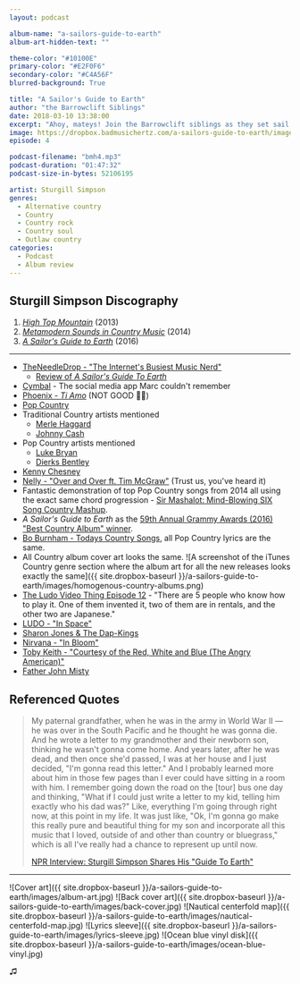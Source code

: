 ```yaml
---
layout: podcast

album-name: "a-sailors-guide-to-earth"
album-art-hidden-text: ""

theme-color: "#10100E"
primary-color: "#E2F0F6"
secondary-color: "#C4A56F"
blurred-background: True

title: "A Sailor's Guide to Earth"
author: "the Barrowclift Siblings"
date: 2018-03-10 13:38:00
excerpt: "Ahoy, mateys! Join the Barrowclift siblings as they set sail on life's great ocean with Sturgill Simpson's *A Sailor's Guide To Earth*."
image: https://dropbox.badmusichertz.com/a-sailors-guide-to-earth/images/podcast-art.jpg
episode: 4

podcast-filename: "bmh4.mp3"
podcast-duration: "01:47:32"
podcast-size-in-bytes: 52106195

artist: Sturgill Simpson
genres:
  - Alternative country
  - Country
  - Country rock
  - Country soul
  - Outlaw country
categories:
  - Podcast
  - Album review
---
```


## Sturgill Simpson Discography

1. [*High Top Mountain*](https://itunes.apple.com/us/album/high-top-mountain/657091881) (2013)
2. [*Metamodern Sounds in Country Music*](https://itunes.apple.com/us/album/metamodern-sounds-in-country-music/865795112) (2014)
3. [*A Sailor's Guide to Earth*](https://itunes.apple.com/us/album/a-sailors-guide-to-earth/1088518253) (2016)

-----------

* [TheNeedleDrop - "The Internet's Busiest Music Nerd"](http://www.theneedledrop.com)
	- [Review of *A Sailor's Guide To Earth*](https://www.youtube.com/watch?v=h_vuv0Oq6jQ)
* [Cymbal](https://cymbal.fm) - The social media app Marc couldn't remember
* [Phoenix - *Ti Amo*](https://itunes.apple.com/us/album/ti-amo/1228683729) (NOT GOOD 👎🏻)
* [Pop Country](https://en.wikipedia.org/wiki/Country_pop)
* Traditional Country artists mentioned
	- [Merle Haggard](https://itunes.apple.com/us/artist/merle-haggard/170987)
	- [Johnny Cash](https://itunes.apple.com/us/artist/johnny-cash/70936)
* Pop Country artists mentioned
	- [Luke Bryan](https://itunes.apple.com/us/artist/luke-bryan/20131064)
	- [Dierks Bentley](https://itunes.apple.com/us/artist/dierks-bentley/3088872)
* [Kenny Chesney](https://itunes.apple.com/us/artist/kenny-chesney/205322)
* [Nelly - "Over and Over ft. Tim McGraw"](https://www.youtube.com/watch?v=n3htOCjafTc) (Trust us, you've heard it)
* Fantastic demonstration of top Pop Country songs from 2014 all using the exact same chord progression - [Sir Mashalot: Mind-Blowing SIX Song Country Mashup](https://www.youtube.com/watch?v=FY8SwIvxj8o).
* *A Sailor's Guide to Earth* as the [59th Annual Grammy Awards (2016) "Best Country Album" winner](https://www.grammy.com/grammys/artists/sturgill-simpson).
* [Bo Burnham - Todays Country Songs](https://www.youtube.com/watch?v=MPTKR12cUqc), all Pop Country lyrics are the same.
* All Country album cover art looks the same. ![A screenshot of the iTunes Country genre section where the album art for all the new releases looks exactly the same]({{ site.dropbox-baseurl }}/a-sailors-guide-to-earth/images/homogenous-country-albums.png)
* [The Ludo Video Thing Episode 12](https://youtu.be/vAXhg_J1BGo?t=23s) - "There are 5 people who know how to play it. One of them invented it, two of them are in rentals, and the other two are Japanese."
* [LUDO - "In Space"](https://www.youtube.com/watch?v=ENjLSHcEbdY)
* [Sharon Jones & The Dap-Kings](http://sharonjonesandthedapkings.com)
* [Nirvana - "In Bloom"](https://www.youtube.com/watch?v=PbgKEjNBHqM)
* [Toby Keith - "Courtesy of the Red, White and Blue (The Angry American)"](https://www.youtube.com/watch?v=ruNrdmjcNTc)
* [Father John Misty](https://itunes.apple.com/us/album/pure-comedy/1193788689)

## Referenced Quotes

> My paternal grandfather, when he was in the army in World War II — he was over in the South Pacific and he thought he was gonna die. And he wrote a letter to my grandmother and their newborn son, thinking he wasn't gonna come home. And years later, after he was dead, and then once she'd passed, I was at her house and I just decided, "I'm gonna read this letter." And I probably learned more about him in those few pages than I ever could have sitting in a room with him. I remember going down the road on the [tour] bus one day and thinking, "What if I could just write a letter to my kid, telling him exactly who his dad was?" Like, everything I'm going through right now, at this point in my life. It was just like, "Ok, I'm gonna go make this really pure and beautiful thing for my son and incorporate all this music that I loved, outside of and other than country or bluegrass," which is all I've really had a chance to represent up until now.  
>  
> [NPR Interview: Sturgill Simpson Shares His "Guide To Earth"](https://www.npr.org/sections/allsongs/2016/04/15/474220553/all-songs-1-sturgill-simpson-shares-his-guide-to-earth)

---------

![Cover art]({{ site.dropbox-baseurl }}/a-sailors-guide-to-earth/images/album-art.jpg)
![Back cover art]({{ site.dropbox-baseurl }}/a-sailors-guide-to-earth/images/back-cover.jpg)
![Nautical centerfold map]({{ site.dropbox-baseurl }}/a-sailors-guide-to-earth/images/nautical-centerfold-map.jpg)
![Lyrics sleeve]({{ site.dropbox-baseurl }}/a-sailors-guide-to-earth/images/lyrics-sleeve.jpg)
![Ocean blue vinyl disk]({{ site.dropbox-baseurl }}/a-sailors-guide-to-earth/images/ocean-blue-vinyl.jpg)

♫︎